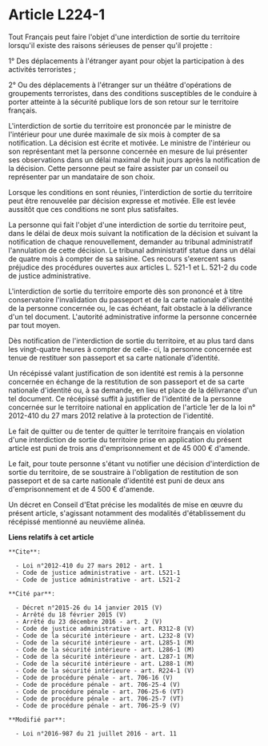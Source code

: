 # Article L224-1

Tout Français peut faire l'objet d'une interdiction de sortie du territoire lorsqu'il existe des raisons sérieuses de penser
qu'il projette :

1° Des déplacements à l'étranger ayant pour objet la participation à des activités terroristes ;

2° Ou des déplacements à l'étranger sur un théâtre d'opérations de groupements terroristes, dans des conditions susceptibles
de le conduire à porter atteinte à la sécurité publique lors de son retour sur le territoire français.

L'interdiction de sortie du territoire est prononcée par le ministre de l'intérieur pour une durée maximale de six mois à
compter de sa notification. La décision est écrite et motivée. Le ministre de l'intérieur ou son représentant met la personne
concernée en mesure de lui présenter ses observations dans un délai maximal de huit jours après la notification de la
décision. Cette personne peut se faire assister par un conseil ou représenter par un mandataire de son choix.

Lorsque les conditions en sont réunies, l'interdiction de sortie du territoire peut être renouvelée par décision expresse et
motivée. Elle est levée aussitôt que ces conditions ne sont plus satisfaites. 

La personne qui fait l'objet d'une interdiction de sortie du territoire peut, dans le délai de deux mois suivant la
notification de la décision et suivant la notification de chaque renouvellement, demander au tribunal administratif
l'annulation de cette décision. Le tribunal administratif statue dans un délai de quatre mois à compter de sa saisine. Ces
recours s'exercent sans préjudice des procédures ouvertes aux articles L. 521-1 et L. 521-2 du code de justice
administrative.

L'interdiction de sortie du territoire emporte dès son prononcé et à titre conservatoire l'invalidation du passeport et de la
carte nationale d'identité de la personne concernée ou, le cas échéant, fait obstacle à la délivrance d'un tel document.
L'autorité administrative informe la personne concernée par tout moyen.

Dès notification de l'interdiction de sortie du territoire, et au plus tard dans les vingt-quatre heures à compter de celle-
ci, la personne concernée est tenue de restituer son passeport et sa carte nationale d'identité.

Un récépissé valant justification de son identité est remis à la personne concernée en échange de la restitution de son
passeport et de sa carte nationale d'identité ou, à sa demande, en lieu et place de la délivrance d'un tel document. Ce
récépissé suffit à justifier de l'identité de la personne concernée sur le territoire national en application de l'article
1er de la loi n° 2012-410 du 27 mars 2012 relative à la protection de l'identité.

Le fait de quitter ou de tenter de quitter le territoire français en violation d'une interdiction de sortie du territoire
prise en application du présent article est puni de trois ans d'emprisonnement et de 45 000 € d'amende.

Le fait, pour toute personne s'étant vu notifier une décision d'interdiction de sortie du territoire, de se soustraire à
l'obligation de restitution de son passeport et de sa carte nationale d'identité est puni de deux ans d'emprisonnement et de
4 500 € d'amende.

Un décret en Conseil d'Etat précise les modalités de mise en œuvre du présent article, s'agissant notamment des modalités
d'établissement du récépissé mentionné au neuvième alinéa.

**Liens relatifs à cet article**

	**Cite**:

	  - Loi n°2012-410 du 27 mars 2012 - art. 1
	  - Code de justice administrative - art. L521-1
	  - Code de justice administrative - art. L521-2

	**Cité par**:

	  - Décret n°2015-26 du 14 janvier 2015 (V)
	  - Arrêté du 18 février 2015 (V)
	  - Arrêté du 23 décembre 2016 - art. 2 (V)
	  - Code de justice administrative - art. R312-8 (V)
	  - Code de la sécurité intérieure - art. L232-8 (V)
	  - Code de la sécurité intérieure - art. L285-1 (M)
	  - Code de la sécurité intérieure - art. L286-1 (M)
	  - Code de la sécurité intérieure - art. L287-1 (M)
	  - Code de la sécurité intérieure - art. L288-1 (M)
	  - Code de la sécurité intérieure - art. R224-1 (V)
	  - Code de procédure pénale - art. 706-16 (V)
	  - Code de procédure pénale - art. 706-25-4 (V)
	  - Code de procédure pénale - art. 706-25-6 (VT)
	  - Code de procédure pénale - art. 706-25-7 (VT)
	  - Code de procédure pénale - art. 706-25-9 (V)

	**Modifié par**:

	  - Loi n°2016-987 du 21 juillet 2016 - art. 11
